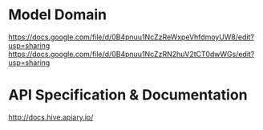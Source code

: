 # Model Domain
https://docs.google.com/file/d/0B4pnuu1NcZzReWxpeVhfdmoyUW8/edit?usp=sharing
https://docs.google.com/file/d/0B4pnuu1NcZzRN2huV2tCT0dwWGs/edit?usp=sharing

# API Specification & Documentation
http://docs.hive.apiary.io/
